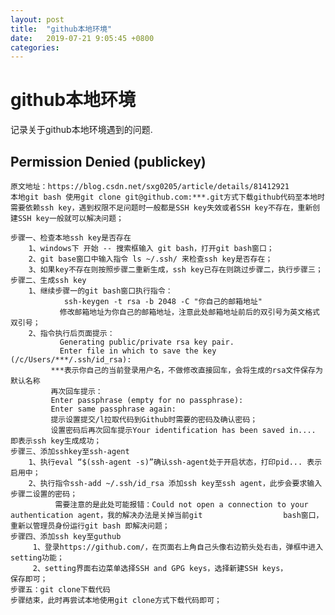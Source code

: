```yaml
---
layout: post
title:  "github本地环境"
date:   2019-07-21 9:05:45 +0800
categories:
---
```


# github本地环境
记录关于github本地环境遇到的问题.

## Permission Denied (publickey)
	原文地址：https://blog.csdn.net/sxg0205/article/details/81412921
	本地git bash 使用git clone git@github.com:***.git方式下载github代码至本地时需要依赖ssh key，遇到权限不足问题时一般都是SSH key失效或者SSH key不存在，重新创建SSH key一般就可以解决问题；

	步骤一、检查本地ssh key是否存在
	    1、windows下 开始 -- 搜索框输入 git bash，打开git bash窗口；
	    2、git base窗口中输入指令 ls ~/.ssh/ 来检查ssh key是否存在；
	    3、如果key不存在则按照步骤二重新生成，ssh key已存在则跳过步骤二，执行步骤三；
	步骤二、生成ssh key
	    1、继续步骤一的git bash窗口执行指令：
	            ssh-keygen -t rsa -b 2048 -C "你自己的邮箱地址"
	           修改邮箱地址为你自己的邮箱地址，注意此处邮箱地址前后的双引号为英文格式双引号；
	    2、指令执行后页面提示：
	           Generating public/private rsa key pair.
	           Enter file in which to save the key (/c/Users/***/.ssh/id_rsa):
	         ***表示你自己的当前登录用户名，不做修改直接回车，会将生成的rsa文件保存为默认名称
	         再次回车提示：
	         Enter passphrase (empty for no passphrase): 
	         Enter same passphrase again: 
	         提示设置提交/l拉取代码到Github时需要的密码及确认密码；
	         设置密码后再次回车提示Your identification has been saved in.... 即表示ssh key生成成功；
	步骤三、添加sshkey至ssh-agent
	    1、执行eval “$(ssh-agent -s)”确认ssh-agent处于开启状态，打印pid... 表示启用中；
	    2、执行指令ssh-add ~/.ssh/id_rsa 添加ssh key至ssh agent，此步会要求输入步骤二设置的密码；
	          需要注意的是此处可能报错：Could not open a connection to your authentication agent，我的解决办法是关掉当前git                  bash窗口，重新以管理员身份运行git bash 即解决问题；
	步骤四、添加ssh key至guthub
	     1、登录https://github.com/，在页面右上角自己头像右边箭头处右击，弹框中进入setting功能；
	     2、setting界面右边菜单选择SSH and GPG keys，选择新建SSH keys，
	保存即可；
	步骤五：git clone下载代码
	步骤结束，此时再尝试本地使用git clone方式下载代码即可；
